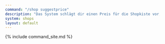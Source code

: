 ```yaml
---
command: "/shop suggestprice"
description: "Das System schlägt dir einen Preis für die Shopkiste vor, die du gerade ansiehst. Der Vorschlag basiert auf den Preisen, die andere Spieler für dasselbe Item aufrufen."
system: shops
layout: default
---
```

{% include command_site.md %}

